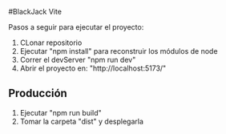 #BlackJack Vite

Pasos a seguir para ejecutar el proyecto:

1. CLonar repositorio 
2. Ejecutar "npm install" para reconstruir los módulos de node 
3. Correr el devServer "npm run dev"
4. Abrir el proyecto en: "http://localhost:5173/"

## Producción

1. Ejecutar "npm run build"
2. Tomar la carpeta "dist" y desplegarla 